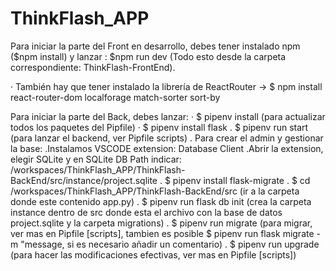 # ThinkFlash_APP

Para iniciar la parte del Front en desarrollo, debes tener instalado npm ($npm install) y lanzar : $npm run dev (Todo esto desde la carpeta correspondiente: ThinkFlash-FrontEnd).

· También hay que tener instalado la librería de ReactRouter -> 
$ npm install react-router-dom localforage match-sorter sort-by

Para iniciar la parte del Back, debes  lanzar:
· $ pipenv install (para actualizar todos los paquetes del Pipfile)
· $ pipenv install flask
. $ pipenv run start (para lanzar el backend, ver Pipfile scripts)
. Para crear el admin y gestionar la base:
    .Instalamos VSCODE extension: Database Client
    .Abrir la extension, elegir SQLite y en SQLite DB Path indicar: /workspaces/ThinkFlash_APP/ThinkFlash-BackEnd/src/instance/project.sqlite
. $ pipenv install flask-migrate
. $ cd /workspaces/ThinkFlash_APP/ThinkFlash-BackEnd/src (ir a la carpeta donde este contenido app.py)
. $ pipenv run flask db init (crea la carpeta instance dentro de src donde esta el archivo con la base de datos project.sqlite y la carpeta migrations)
. $ pipenv run migrate (para migrar, ver mas en Pipfile [scripts], tambien es posible $ pipenv run flask migrate -m "message, si es necesario añadir un comentario)
. $ pipenv run upgrade (para hacer las modificaciones efectivas, ver mas en Pipfile [scripts])
